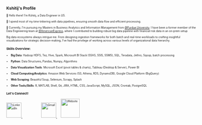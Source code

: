 <span style="font-size:50%">

## Kshitij's Profile

👋 Hello there! I'm Kshitij, a Data Engineer in US. 

🔧 I spend most of my time tinkering with data pipelines, ensuring smooth data flow and efficient processing.

🏢 Currently, I'm pursuing my Masters in Business Analytics and Information Management from [@Purdue University](https://github.com/Purdue). I have been a former member of the Data Engineering team at [@AmericanExpress](https://github.com/americanexpress), where I contributed to building robust big data pipeline with financial risk data in an on-prem setup

Big data ecosystems always intrigue me. From designing ingestion frameworks for both batch and real-time workloads to crafting insightful visualizations for strategic decision-making, I've had the privilege of working across various levels of organizational data hierarchy.

### Skills Overview:

- **Big Data**: Hadoop HDFS, Tez, Hive, Spark, Microsoft BI Stack (SSAS, SSIS, SSMS), SQL, Teradata, Jethro, Sqoop, batch processing

- **Python**: Data Structures, Pandas, Numpy, Algorithms

- **Data Visualization Tools**: Microsoft Excel (pivot tables & charts), Tableau (Desktop & Server), Power BI

- **Cloud Computing/Analytics**: Amazon Web Services (S3, Athena, RDS, DynamoDB), Google Cloud Platform (BigQuery)

-  **Web Scraping**: Beautiful Soup, Selenium, Scrapy, Splash

- **Other Tools/Skills**: R, MATLAB, Shell, Git, JIRA, HTML, CSS, JavaScript, MySQL, JSON, Crontab, PostgreSQL

### Let's Connect!
<p>
  <a href="https://www.linkedin.com/in/kshitij-chauhan-de/" target="_blank" style="margin-right: 40px;">
    <img src="https://cdn-icons-png.flaticon.com/512/3536/3536505.png" alt="LinkedIn" style="width:40px;height:40px;">
  </a>
  &nbsp;&nbsp;&nbsp;&nbsp;
  <a href="mailto:kshitij03071997@gmail.com">
    <img src="https://cdn-icons-png.flaticon.com/512/281/281769.png" alt="Gmail" style="width:40px;height:40px;">
  </a>
  &nbsp;&nbsp;&nbsp;&nbsp;
  <a href="https://k-c-17.github.io/" target="_blank" style="margin-right: 40px;">
    <img src="https://i.pinimg.com/originals/86/c3/05/86c30529904c3a992eb7241299e5f3e5.png" alt="Website" style="width:50px;height:50px;">
  </a>
</p>




